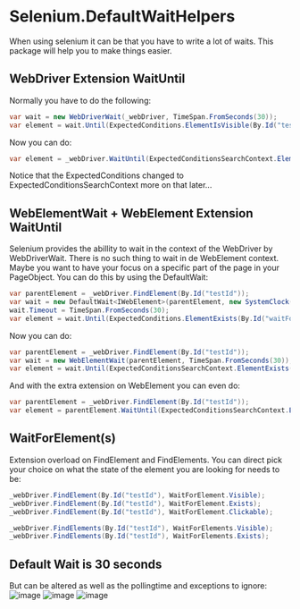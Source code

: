 # Selenium.DefaultWaitHelpers
When using selenium it can be that you have to write a lot of waits. This package will help you to make things easier.

## WebDriver Extension WaitUntil
Normally you have to do the following:
```csharp
var wait = new WebDriverWait(_webDriver, TimeSpan.FromSeconds(30));
var element = wait.Until(ExpectedConditions.ElementIsVisible(By.Id("testId")));
```
Now you can do:
```csharp
var element = _webDriver.WaitUntil(ExpectedConditionsSearchContext.ElementIsVisible(By.Id("testId")));
```
Notice that the ExpectedConditions changed to ExpectedConditionsSearchContext more on that later...

## WebElementWait + WebElement Extension WaitUntil
Selenium provides the abillity to wait in the context of the WebDriver by WebDriverWait. There is no such thing to wait in de WebElement context. Maybe you want to have your focus on a specific part of the page in your PageObject. You can do this by using the DefaultWait:
```csharp
var parentElement = _webDriver.FindElement(By.Id("testId"));
var wait = new DefaultWait<IWebElement>(parentElement, new SystemClock());
wait.Timeout = TimeSpan.FromSeconds(30);
var element = wait.Until(ExpectedConditions.ElementExists(By.Id("waitForThisElement")));
```
Now you can do:
```csharp
var parentElement = _webDriver.FindElement(By.Id("testId"));
var wait = new WebElementWait(parentElement, TimeSpan.FromSeconds(30));
var element = wait.Until(ExpectedConditionsSearchContext.ElementExists(By.Id("waitForThisElement")));
```
And with the extra extension on WebElement you can even do:
```csharp
var parentElement = _webDriver.FindElement(By.Id("testId"));
var element = parentElement.WaitUntil(ExpectedConditionsSearchContext.ElementExists(By.Id("waitForThisElement")));
```

## WaitForElement(s)
Extension overload on FindElement and FindElements. You can direct pick your choice on what the state of the element you are looking for needs to be:
```csharp
_webDriver.FindElement(By.Id("testId"), WaitForElement.Visible);
_webDriver.FindElement(By.Id("testId"), WaitForElement.Exists);
_webDriver.FindElement(By.Id("testId"), WaitForElement.Clickable);

_webDriver.FindElements(By.Id("testId"), WaitForElements.Visible);
_webDriver.FindElements(By.Id("testId"), WaitForElements.Exists);
```

## Default Wait is 30 seconds
But can be altered as well as the pollingtime and exceptions to ignore:
![image](https://user-images.githubusercontent.com/50708069/118129117-11ff3300-b3fc-11eb-8de1-9356983f76dc.png)
![image](https://user-images.githubusercontent.com/50708069/118129163-217e7c00-b3fc-11eb-975d-ad130178b545.png)
![image](https://user-images.githubusercontent.com/50708069/118129202-2c391100-b3fc-11eb-841c-0db5e0e8fc17.png)
